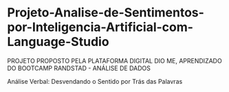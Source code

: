 # Projeto-Analise-de-Sentimentos-por-Inteligencia-Artificial-com-Language-Studio
PROJETO PROPOSTO PELA PLATAFORMA DIGITAL DIO ME, APRENDIZADO DO BOOTCAMP RANDSTAD - ANÁLISE DE DADOS

Análise Verbal: Desvendando o Sentido por Trás das Palavras


